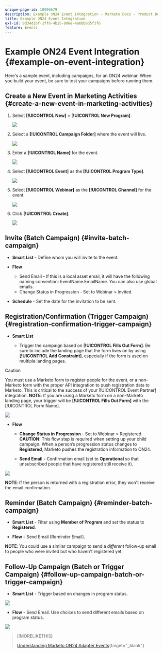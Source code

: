 ```yaml
---
unique-page-id: 10096679
description: Example ON24 Event Integration - Marketo Docs - Product Documentation
title: Example ON24 Event Integration
exl-id: 9d34d1bf-1ff8-4b26-906e-4a6bb9d5f3f6
feature: Events
---
```

# Example ON24 Event Integration {#example-on-event-integration}

Here's a sample event, including campaigns, for an ON24 webinar. When you build your event, be sure to test your campaigns before running them.

## Create a New Event in Marketing Activities {#create-a-new-event-in-marketing-activities}

1. Select **[!UICONTROL New]** > **[!UICONTROL New Program]**.

   ![](assets/image2015-12-22-15-3a35-3a15.png)

1. Select a **[!UICONTROL Campaign Folder]** where the event will live.

   ![](assets/image2015-12-22-15-3a39-3a51.png)

1. Enter a **[!UICONTROL Name]** for the event.

   ![](assets/image2015-12-22-15-3a43-3a4.png)

1. Select **[!UICONTROL Event]** as the **[!UICONTROL Program Type]**.

   ![](assets/image2015-12-22-15-3a44-3a41.png)

1. Select **[!UICONTROL Webinar]** as the **[!UICONTROL Channel]** for the event.

   ![](assets/image2015-12-22-15-3a46-3a34.png)

1. Click **[!UICONTROL Create]**.

   ![](assets/image2015-12-22-15-3a48-3a20.png)

## Invite (Batch Campaign)  {#invite-batch-campaign}

* **Smart List** - Define whom you will invite to the event.
* **Flow**

  * Send Email - If this is a local asset email, it will have the following naming convention: EventName.EmailName. You can also use global emails.
  * Change Status in Progression - Set to Webinar > Invited.

* **Schedule** - Set the date for the invitation to be sent.

## Registration/Confirmation (Trigger Campaign) {#registration-confirmation-trigger-campaign}

* **Smart List**

  * Trigger the campaign based on **[!UICONTROL Fills Out Form]**. Be sure to include the landing page that the form lives on by using **[!UICONTROL Add Constraint]**, especially if the form is used on multiple landing pages.

>[!CAUTION]
>
>You must use a Marketo form to register people for the event, or a non-Marketo form with the proper API integration to push registration data to Marketo. This is critical to the success of your [!UICONTROL Event Partner] integration. **NOTE**: If you are using a Marketo form on a non-Marketo landing page, your trigger will be **[!UICONTROL Fills Out Form]** with the [!UICONTROL Form Name].

![](assets/image2015-12-22-15-3a50-3a22.png)

* **Flow**

  * **Change Status in Progression** - Set to Webinar > Registered. **CAUTION**: This flow step is required when setting up your child campaign. When a person’s progression status changes to **Registered**, Marketo pushes the registration information to ON24.

  * **Send Email** - Confirmation email (set to **Operational** so that unsubscribed people that have registered still receive it).

![](assets/image2015-12-22-15-3a52-3a9.png)

**NOTE**: If the person is returned with a registration error, they won't receive the email confirmation.

## Reminder (Batch Campaign) {#reminder-batch-campaign}

* **Smart List** - Filter using **Member of Program** and set the status to **Registered**.

* **Flow** - Send Email (Reminder Email).

**NOTE**: You could use a similar campaign to send a *different* follow-up email to people who were invited but who haven't registered yet.

## Follow-Up Campaign (Batch or Trigger Campaign) {#follow-up-campaign-batch-or-trigger-campaign}

* **Smart List** - Trigger based on changes in program status.

![](assets/image2015-12-22-15-3a57-3a25.png)

* **Flow** - Send Email. Use choices to send different emails based on program status.

![](assets/ten.png)

>[!MORELIKETHIS]
>
>[Understanding Marketo ON24 Adapter Events](/help/marketo/product-docs/demand-generation/events/create-an-event/create-an-event-with-the-marketo-on24-adapter/understanding-marketo-on24-adapter-events.md){target="_blank"}
